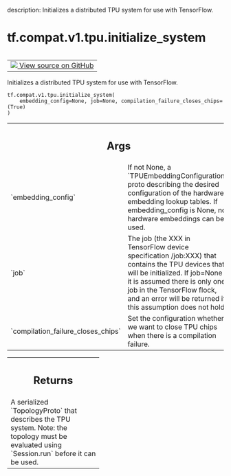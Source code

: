 description: Initializes a distributed TPU system for use with TensorFlow.

<div itemscope itemtype="http://developers.google.com/ReferenceObject">
<meta itemprop="name" content="tf.compat.v1.tpu.initialize_system" />
<meta itemprop="path" content="Stable" />
</div>

# tf.compat.v1.tpu.initialize_system

<!-- Insert buttons and diff -->

<table class="tfo-notebook-buttons tfo-api nocontent" align="left">
<td>
  <a target="_blank" href="https://github.com/tensorflow/tensorflow/blob/r2.2/tensorflow/python/tpu/tpu.py#L96-L121">
    <img src="https://www.tensorflow.org/images/GitHub-Mark-32px.png" />
    View source on GitHub
  </a>
</td>
</table>



Initializes a distributed TPU system for use with TensorFlow.

<pre class="devsite-click-to-copy prettyprint lang-py tfo-signature-link">
<code>tf.compat.v1.tpu.initialize_system(
    embedding_config=None, job=None, compilation_failure_closes_chips=(True)
)
</code></pre>



<!-- Placeholder for "Used in" -->


<!-- Tabular view -->
 <table class="responsive fixed orange">
<colgroup><col width="214px"><col></colgroup>
<tr><th colspan="2"><h2 class="add-link">Args</h2></th></tr>

<tr>
<td>
`embedding_config`
</td>
<td>
If not None, a `TPUEmbeddingConfiguration` proto
describing the desired configuration of the hardware embedding lookup
tables. If embedding_config is None, no hardware embeddings can be used.
</td>
</tr><tr>
<td>
`job`
</td>
<td>
The job (the XXX in TensorFlow device specification /job:XXX) that
contains the TPU devices that will be initialized. If job=None it is
assumed there is only one job in the TensorFlow flock, and an error will
be returned if this assumption does not hold.
</td>
</tr><tr>
<td>
`compilation_failure_closes_chips`
</td>
<td>
Set the configuration whether
we want to close TPU chips when there is a compilation failure.
</td>
</tr>
</table>



<!-- Tabular view -->
 <table class="responsive fixed orange">
<colgroup><col width="214px"><col></colgroup>
<tr><th colspan="2"><h2 class="add-link">Returns</h2></th></tr>
<tr class="alt">
<td colspan="2">
A serialized `TopologyProto` that describes the TPU system. Note:
the topology must be evaluated using `Session.run` before it can be used.
</td>
</tr>

</table>

